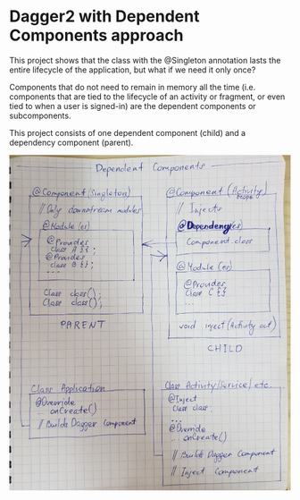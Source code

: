 # Dagger2 with Dependent Components approach

This project shows that the class with the @Singleton annotation lasts the entire lifecycle of the application, but what if we need it only once?

Components that do not need to remain in memory all the time (i.e. components that are tied to the lifecycle of an activity or fragment, or even tied to when a user is signed-in) are the dependent components or subcomponents.

This project consists of one dependent component (child) and a dependency component (parent).

![dagger2 sketch](https://github.com/Semeruk/Android-Dagger2-Basics2/blob/master/diagram.jpg)
